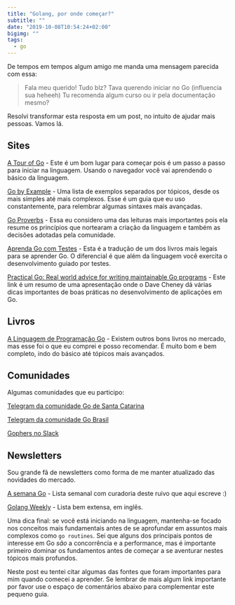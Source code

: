 ```yaml
---
title: "Golang, por onde começar?"
subtitle: ""
date: "2019-10-08T10:54:24+02:00"
bigimg: ""
tags:
  - go
---
```


De tempos em tempos algum amigo me manda uma mensagem parecida com essa:

> Fala meu querido!
> Tudo blz?
> Tava querendo iniciar no Go (influencia sua heheeh)
> Tu recomenda algum curso ou ir pela documentação mesmo?

Resolvi transformar esta resposta em um post, no intuito de ajudar mais pessoas. Vamos lá.

## Sites

[A Tour of Go](https://tour.golang.org/welcome/1) - Este é um bom lugar para começar pois é um passo a passo para iniciar na linguagem. Usando o navegador você vai aprendendo o básico da linguagem.

[Go by Example](https://gobyexample.com]) - Uma lista de exemplos separados por tópicos, desde os mais simples até mais complexos. Esse é um guia que eu uso constantemente, para relembrar algumas sintaxes mais avançadas.

[Go Proverbs](https://go-proverbs.github.io) - Essa eu considero uma das leituras mais importantes pois ela resume os princípios que nortearam a criação da linguagem e também as decisões adotadas pela comunidade.

[Aprenda Go com Testes](https://larien.gitbook.io/aprenda-go-com-testes/) - Esta é a tradução de um dos livros mais legais para se aprender Go. O diferencial é que além da linguagem você exercita o desenvolvimento guiado por testes.

[Practical Go: Real world advice for writing maintainable Go programs](https://dave.cheney.net/practical-go/presentations/qcon-china.html) - Este link é um resumo de uma apresentação onde o Dave Cheney dá várias dicas importantes de boas práticas no desenvolvimento de aplicações em Go.

## Livros

[A Linguagem de Programação Go](https://www.amazon.com.br/Linguagem-Programação-Go-Alan-Donovan/dp/8575225464/ref=asc_df_8575225464/?tag=googleshopp00-20&linkCode=df0&hvadid=379792215563&hvpos=1o1&hvnetw=g&hvrand=1123707988589617331&hvpone=&hvptwo=&hvqmt=&hvdev=c&hvdvcmdl=&hvlocint=&hvlocphy=1001706&hvtargid=pla-396486666170&psc=1) - Existem outros bons livros no mercado, mas esse foi o que eu comprei e posso recomendar. É muito bom e bem completo, indo do básico até tópicos mais avançados.

## Comunidades

Algumas comunidades que eu participo:

[Telegram da comunidade Go de Santa Catarina](https://t.me/golang_sc)

[Telegram da comunidade Go Brasil](https://t.me/go_br)

[Gophers no Slack](https://invite.slack.golangbridge.org/)

## Newsletters

Sou grande fã de newsletters como forma de me manter atualizado das novidades do mercado.

[A semana Go](http://asemanago.com.br) - Lista semanal com curadoria deste ruivo que aqui escreve :)

[Golang Weekly](https://golangweekly.com) - Lista bem extensa, em inglês.

Uma dica final: se você está iniciando na linguagem, mantenha-se focado nos conceitos mais fundamentais antes de se aprofundar em assuntos mais complexos como `go routines`. Sei que alguns dos principais pontos de interesse em Go _são_ a concorrência e a performance, mas é importante primeiro dominar os fundamentos antes de começar a se aventurar nestes tópicos mais profundos.

Neste post eu tentei citar algumas das fontes que foram importantes para mim quando comecei a aprender. Se lembrar de mais algum link importante por favor use o espaço de comentários abaixo para complementar este pequeno guia.
